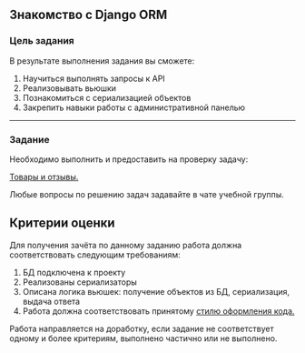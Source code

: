 ## Знакомство с Django ORM

### Цель задания

В результате выполнения задания вы сможете:

1. Научиться выполнять запросы к API
2. Реализовывать вьюшки
3. Познакомиться с сериализацией объектов
4. Закрепить навыки работы с административной панелью

------

### Задание

Необходимо выполнить и предоставить на проверку задачу:

[Товары и отзывы.](./products)

Любые вопросы по решению задач задавайте в чате учебной группы.

## Критерии оценки

Для получения зачёта по данному заданию работа должна соответствовать следующим требованиям:
1. БД подключена к проекту
2. Реализованы сериализаторы
3. Описана логика вьюшек: получение объектов из БД, сериализация, выдача ответа
4. Работа должна соответствовать принятому [стилю оформления кода.](https://github.com/netology-code/codestyle/tree/master/python)

Работа направляется на доработку, если задание не соответствует одному и более критериям, выполнено частично или не выполнено.